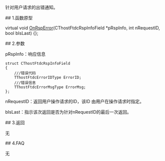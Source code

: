 <p>针对用户请求的出错通知。</p>
<span class="anchor" id="cb92eddf-247a-4b7d-aba3-90421ea54bc1"></span>
## 1.函数原型
<p>virtual void <a href="../../../JYJK/CTHOSTFTDCTRADERAPI/ONRSPERROR/">OnRspError</a>(CThostFtdcRspInfoField *pRspInfo, int nRequestID, bool bIsLast) {};</p>
<span class="anchor" id="a999e92c-b8b9-4546-8ec9-57556cb50f58"></span>
## 2.参数
<p>pRspInfo：响应信息</p>
<pre><code>struct CThostFtdcRspInfoField
{
    ///错误代码
    TThostFtdcErrorIDType ErrorID;
    ///错误信息
    TThostFtdcErrorMsgType ErrorMsg;
};
</code></pre>
<p>nRequestID：返回用户操作请求的ID，该ID 由用户在操作请求时指定。</p>
<p>bIsLast：指示该次返回是否为针对nRequestID的最后一次返回。</p>
<span class="anchor" id="8a906d0d-f523-4176-a1c0-228c3b5d0a73"></span>
## 3.返回
<p>无</p>
<span class="anchor" id="40c387f7-6fb4-4bff-8dc3-44c9c5e09ad4"></span>
## 4.FAQ
<p>无</p>
